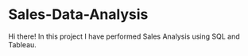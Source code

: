 # Sales-Data-Analysis
Hi there! In this project I have performed Sales Analysis using SQL and Tableau.
